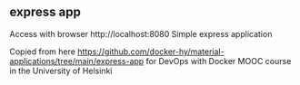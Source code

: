 ## express app

Access with browser http://localhost:8080
Simple express application

Copied from here https://github.com/docker-hy/material-applications/tree/main/express-app for DevOps with Docker MOOC course in the University of Helsinki

